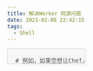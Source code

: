 ```yaml
---
title: 解决Worker 同源问题
date: 2021-02-08 22:42:15
tags:
  - Shell
---
```


<textarea border-style:dotted="border-style:dotted" class="markdown" disabled="disabled">  
  # 例如，如果您想让Chef为未打包的应用程序使用交互式安装程序，则此方法很有用。与Chef一起使用此方法时，有必要通过安装后是否存在可执行文件来保持幂等性。
  -----------------
## 安装expect工具：
1. expect
2. autoexpect
-------------
### 环境准备
```
  sudo yum install expect autoexpect
```
### expect脚本生成
```
  autoexpect sudo ./<输出文件>
```
----------------
### 自动安装
```
  chmod +x script.exp
  sudo ./script.exp
  ```
</textarea>
